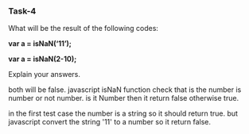 ### Task-4

What will be the result of the following codes:

**var a = isNaN(‘11’);**

**var a = isNaN(2-10);**

Explain your answers.

both will be false.
javascript isNaN function check that is the number is number  or not number.
is it Number then it return false otherwise true.

in the first test case the number is a string so it should return true.
but javascript convert the string '11'  to a number so it return false.